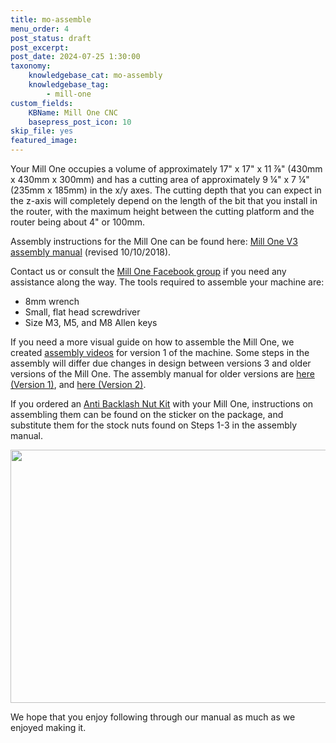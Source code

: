 ```yaml
---
title: mo-assemble
menu_order: 4
post_status: draft
post_excerpt: 
post_date: 2024-07-25 1:30:00
taxonomy:
    knowledgebase_cat: mo-assembly
    knowledgebase_tag:
        - mill-one
custom_fields:
    KBName: Mill One CNC
    basepress_post_icon: 10
skip_file: yes
featured_image: 
---
```

Your Mill One occupies a volume of approximately 17" x 17" x 11 ⅞" (430mm x 430mm x 300mm) and has a cutting area of approximately 9 ¼" x 7 ¼" (235mm x 185mm) in the x/y axes. The cutting depth that you can expect in the z-axis will completely depend on the length of the bit that you install in the router, with the maximum height between the cutting platform and the router being about 4" or 100mm.

Assembly instructions for the Mill One can be found here: <a href="https://resources.sienci.com/wp-content/uploads/2021/05/Sienci-Mill-One-V3-Assembly-Manual.pdf" target="_blank" rel="noopener">Mill One V3 assembly manual</a> (revised 10/10/2018).

Contact us or consult the <a href="https://www.facebook.com/groups/mill.one/" target="_blank" rel="noopener">Mill One Facebook group</a> if you need any assistance along the way. The tools required to assemble your machine are:
<ul>
 	<li>8mm wrench</li>
 	<li>Small, flat head screwdriver</li>
 	<li>Size M3, M5, and M8 Allen keys</li>
</ul>
If you need a more visual guide on how to assemble the Mill One, we created <a href="https://www.youtube.com/watch?v=t5qDvDFpf3w&amp;list=PLE43LQy2a1irDdNc4_Fz251hJ3srmfyB8" target="_blank" rel="noopener">assembly videos</a> for version 1 of the machine. Some steps in the assembly will differ due changes in design between versions 3 and older versions of the Mill One. The assembly manual for older versions are <a href="https://resources.sienci.com/wp-content/uploads/2021/05/Sienci-Mill-One-Assembly-Manual.pdf" target="_blank" rel="noopener">here (Version 1)</a>, and <a href="https://resources.sienci.com/wp-content/uploads/2021/05/Sienci-Mill-One-V2-Assembly-Manual.pdf" target="_blank" rel="noopener">here (Version 2)</a>.

If you ordered an <a href="https://sienci.com/product/anti-backlash-nut-kit/">Anti Backlash Nut Kit</a> with your Mill One, instructions on assembling them can be found on the sticker on the package, and substitute them for the stock nuts found on Steps 1-3 in the assembly manual.

<img class="aligncenter wp-image-662" src="https://resources.sienci.com/wp-content/uploads/2021/04/Anti-Backlash-Nut-Kit-Sticker-1024x664-1-300x195.png" alt="" width="624" height="405" />

We hope that you enjoy following through our manual as much as we enjoyed making it.